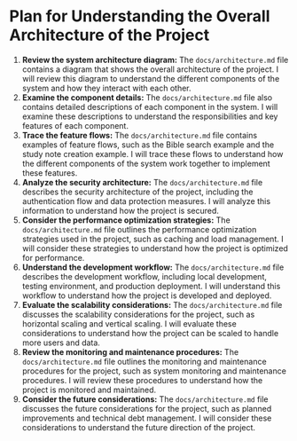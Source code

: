 # Plan for Understanding the Overall Architecture of the Project

1.  **Review the system architecture diagram:** The `docs/architecture.md` file contains a diagram that shows the overall architecture of the project. I will review this diagram to understand the different components of the system and how they interact with each other.
2.  **Examine the component details:** The `docs/architecture.md` file also contains detailed descriptions of each component in the system. I will examine these descriptions to understand the responsibilities and key features of each component.
3.  **Trace the feature flows:** The `docs/architecture.md` file contains examples of feature flows, such as the Bible search example and the study note creation example. I will trace these flows to understand how the different components of the system work together to implement these features.
4.  **Analyze the security architecture:** The `docs/architecture.md` file describes the security architecture of the project, including the authentication flow and data protection measures. I will analyze this information to understand how the project is secured.
5.  **Consider the performance optimization strategies:** The `docs/architecture.md` file outlines the performance optimization strategies used in the project, such as caching and load management. I will consider these strategies to understand how the project is optimized for performance.
6.  **Understand the development workflow:** The `docs/architecture.md` file describes the development workflow, including local development, testing environment, and production deployment. I will understand this workflow to understand how the project is developed and deployed.
7.  **Evaluate the scalability considerations:** The `docs/architecture.md` file discusses the scalability considerations for the project, such as horizontal scaling and vertical scaling. I will evaluate these considerations to understand how the project can be scaled to handle more users and data.
8.  **Review the monitoring and maintenance procedures:** The `docs/architecture.md` file outlines the monitoring and maintenance procedures for the project, such as system monitoring and maintenance procedures. I will review these procedures to understand how the project is monitored and maintained.
9.  **Consider the future considerations:** The `docs/architecture.md` file discusses the future considerations for the project, such as planned improvements and technical debt management. I will consider these considerations to understand the future direction of the project.